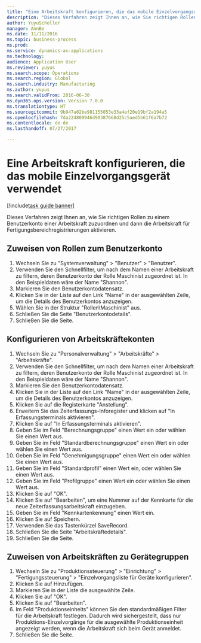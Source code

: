 ```yaml
--- 
title: "Eine Arbeitskraft konfigurieren, die das mobile Einzelvorgangsgerät verwendet"
description: "Dieses Verfahren zeigt Ihnen an, wie Sie richtigen Rollen zu einem Benutzerkonto einer Arbeitskraft zuzuordnen und dann die Arbeitskraft für Fertigungsbereichregistrierungen aktivieren."
author: YuyuScheller
manager: AnnBe
ms.date: 11/11/2016
ms.topic: business-process
ms.prod: 
ms.service: dynamics-ax-applications
ms.technology: 
audience: Application User
ms.reviewer: yuyus
ms.search.scope: Operations
ms.search.region: Global
ms.search.industry: Manufacturing
ms.author: yuyus
ms.search.validFrom: 2016-06-30
ms.dyn365.ops.version: Version 7.0.0
ms.translationtype: HT
ms.sourcegitcommit: 9b947a02be981155053e33a4ef20e19bf2a194a5
ms.openlocfilehash: 7da224809946d90387668d25c5aed5b61f6a7b72
ms.contentlocale: de-de
ms.lasthandoff: 07/27/2017

---
```

# <a name="configure-a-worker-using-the-mobile-job-device"></a>Eine Arbeitskraft konfigurieren, die das mobile Einzelvorgangsgerät verwendet

[!include[task guide banner](../../includes/task-guide-banner.md)]

Dieses Verfahren zeigt Ihnen an, wie Sie richtigen Rollen zu einem Benutzerkonto einer Arbeitskraft zuzuordnen und dann die Arbeitskraft für Fertigungsbereichregistrierungen aktivieren.


## <a name="assign-roles-to-user-account"></a>Zuweisen von Rollen zum Benutzerkonto
1. Wechseln Sie zu "Systemverwaltung" > "Benutzer" > "Benutzer".
2. Verwenden Sie den Schnellfilter, um nach dem Namen einer Arbeitskraft zu filtern, deren Benutzerkonto der Rolle Maschinist zugeordnet ist. In den Beispieldaten wäre der Name "Shannon".
3. Markieren Sie den Benutzerkontodatensatz.
4. Klicken Sie in der Liste auf den Link "Name" in der ausgewählten Zeile, um die Details des Benutzerkontos anzuzeigen.
5. Wählen Sie in der Struktur "Rollen\Maschinist" aus.
6. Schließen Sie die Seite "Benutzerkontodetails".
7. Schließen Sie die Seite.

## <a name="configure-worker-account"></a>Konfigurieren von Arbeitskräftekonten
1. Wechseln Sie zu "Personalverwaltung" > "Arbeitskräfte" > "Arbeitskräfte".
2. Verwenden Sie den Schnellfilter, um nach dem Namen einer Arbeitskraft zu filtern, deren Benutzerkonto der Rolle Maschinist zugeordnet ist. In den Beispieldaten wäre der Name "Shannon".
3. Markieren Sie den Benutzerkontodatensatz.
4. Klicken Sie in der Liste auf den Link "Name" in der ausgewählten Zeile, um die Details des Benutzerkontos anzuzeigen.
5. Klicken Sie auf die Registerkarte "Anstellung".
6. Erweitern Sie das Zeiterfassungs-Inforegister und klicken auf "In Erfassungsterminals aktivieren".
7. Klicken Sie auf "In Erfassungsterminals aktivieren".
8. Geben Sie im Feld "Berechnungsgruppe" einen Wert ein oder wählen Sie einen Wert aus.
9. Geben Sie im Feld "Standardberechnungsgruppe" einen Wert ein oder wählen Sie einen Wert aus.
10. Geben Sie im Feld "Genehmigungsgruppe" einen Wert ein oder wählen Sie einen Wert aus.
11. Geben Sie im Feld "Standardprofil" einen Wert ein, oder wählen Sie einen Wert aus.
12. Geben Sie im Feld "Profilgruppe" einen Wert ein oder wählen Sie einen Wert aus.
13. Klicken Sie auf "OK".
14. Klicken Sie auf "Bearbeiten", um eine Nummer auf der Kennkarte für die neue Zeiterfassungsarbeitskraft einzugeben.
15. Geben Sie im Feld "Kennkartenkennung" einen Wert ein.
16. Klicken Sie auf Speichern.
17. Verwenden Sie das Tastenkürzel SaveRecord.
18. Schließen Sie die Seite "Arbeitskräftedetails".
19. Schließen Sie die Seite.

## <a name="assign-worker-to-device-group"></a>Zuweisen von Arbeitskräften zu Gerätegruppen
1. Wechseln Sie zu "Produktionssteuerung" > "Einrichtung" > "Fertigungssteuerung" > "Einzelvorgangsliste für Geräte konfigurieren".
2. Klicken Sie auf Hinzufügen.
3. Markieren Sie in der Liste die ausgewählte Zeile.
4. Klicken Sie auf "OK".
5. Klicken Sie auf "Bearbeiten".
6. Im Feld "Produktionseinheits" können Sie den standardmäßigen Filter für die Arbeitskraft festlegen. Dadurch wird sichergestellt, dass nur Produktions-Einzelvorgänge für die ausgewählte Produktionseinheit angezeigt werden, wenn die Arbeitskraft sich beim Gerät anmeldet.
7. Schließen Sie die Seite.


